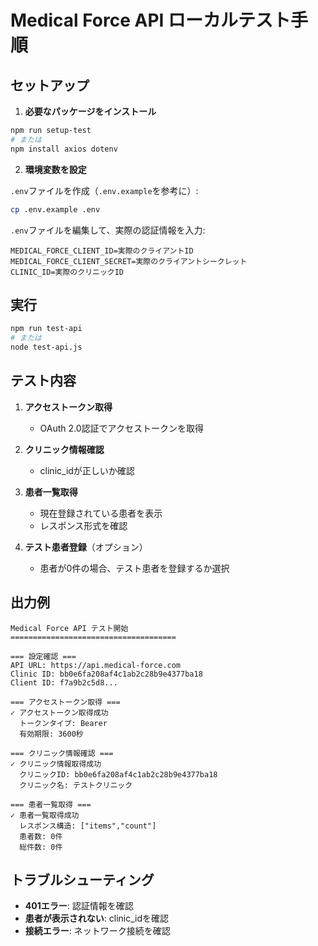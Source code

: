 # Medical Force API ローカルテスト手順

## セットアップ

1. **必要なパッケージをインストール**
```bash
npm run setup-test
# または
npm install axios dotenv
```

2. **環境変数を設定**

`.env`ファイルを作成（`.env.example`を参考に）:
```bash
cp .env.example .env
```

`.env`ファイルを編集して、実際の認証情報を入力:
```
MEDICAL_FORCE_CLIENT_ID=実際のクライアントID
MEDICAL_FORCE_CLIENT_SECRET=実際のクライアントシークレット
CLINIC_ID=実際のクリニックID
```

## 実行

```bash
npm run test-api
# または
node test-api.js
```

## テスト内容

1. **アクセストークン取得**
   - OAuth 2.0認証でアクセストークンを取得

2. **クリニック情報確認**
   - clinic_idが正しいか確認

3. **患者一覧取得**
   - 現在登録されている患者を表示
   - レスポンス形式を確認

4. **テスト患者登録**（オプション）
   - 患者が0件の場合、テスト患者を登録するか選択

## 出力例

```
Medical Force API テスト開始
=====================================

=== 設定確認 ===
API URL: https://api.medical-force.com
Clinic ID: bb0e6fa208af4c1ab2c28b9e4377ba18
Client ID: f7a9b2c5d8...

=== アクセストークン取得 ===
✓ アクセストークン取得成功
  トークンタイプ: Bearer
  有効期限: 3600秒

=== クリニック情報確認 ===
✓ クリニック情報取得成功
  クリニックID: bb0e6fa208af4c1ab2c28b9e4377ba18
  クリニック名: テストクリニック

=== 患者一覧取得 ===
✓ 患者一覧取得成功
  レスポンス構造: ["items","count"]
  患者数: 0件
  総件数: 0件
```

## トラブルシューティング

- **401エラー**: 認証情報を確認
- **患者が表示されない**: clinic_idを確認
- **接続エラー**: ネットワーク接続を確認